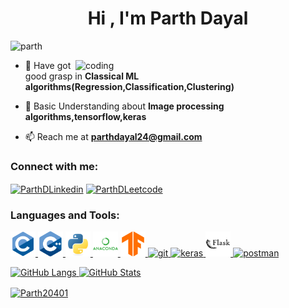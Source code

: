 <h1 align="center">Hi , I'm Parth Dayal</h1>
<p align="left"> <img src="https://komarev.com/ghpvc/?username=Parth20401&label=Profile%20views&color=0e75b6&style=flat" alt="parth" /> </p>

<img align="right" alt="coding" width="400" src="https://devblogs.microsoft.com/python/wp-content/uploads/sites/12/2019/10/variable_explorer.gif">

- 🌱 Have got good grasp in **Classical ML algorithms(Regression,Classification,Clustering)**

- 💬 Basic Understanding about **Image processing algorithms,tensorflow,keras**

- 📫 Reach me at **parthdayal24@gmail.com**

<h3 align="left">Connect with me:</h3>
<p align="left">
<a href="https://www.linkedin.com/in/parth-dayal/" target="blank"><img align="center" src="https://raw.githubusercontent.com/rahuldkjain/github-profile-readme-generator/master/src/images/icons/Social/linked-in-alt.svg" alt="ParthDLinkedin" height="30" width="40" /></a>
<a href="https://leetcode.com/parthdayal24/" target="blank"><img align="center" src="https://raw.githubusercontent.com/rahuldkjain/github-profile-readme-generator/master/src/images/icons/Social/leet-code.svg" alt="ParthDLeetcode" height="30" width="40" /></a>
</p>

<h3 align="left">Languages and Tools:</h3>
<p align="left"></a> <a href="https://www.cprogramming.com/" target="_blank" rel="noreferrer"> <img src="https://raw.githubusercontent.com/devicons/devicon/master/icons/c/c-original.svg" alt="c" width="40" height="40"/> </a> <a href="https://www.w3schools.com/cpp/" target="_blank" rel="noreferrer"> <img src="https://raw.githubusercontent.com/devicons/devicon/master/icons/cplusplus/cplusplus-original.svg" alt="cplusplus" width="40" height="40"/> </a> <a href="https://www.python.org/" target="_blank" rel="noreferrer"> <img src="https://raw.githubusercontent.com/devicons/devicon/master/icons/python/python-original.svg" alt="python" width="40" height="40"/> </a> <a href="https://www.anaconda.com/" target="_blank" rel="noreferrer"> <img src="https://raw.githubusercontent.com/devicons/devicon/master/icons/anaconda/anaconda-original-wordmark.svg" alt="anaconda" width="40" height="40"/> </a> <a href="tensorflow.org" target="_blank" rel="noreferrer"> <img src="https://raw.githubusercontent.com/devicons/devicon/master/icons/tensorflow/tensorflow-original.svg" alt="tensorflow" width="40" height="40"/> </a> <a href="https://git-scm.com/" target="_blank" rel="noreferrer"> <img src="https://www.vectorlogo.zone/logos/git-scm/git-scm-icon.svg" alt="git" width="40" height="40"/> </a> <a href="https://keras.io/" target="_blank" rel="noreferrer"> <img src="https://camo.githubusercontent.com/906e661107a3bc03104ca5d88336d1f4b0e80fdcac65efaf7904041d371c747f/68747470733a2f2f73332e616d617a6f6e6177732e636f6d2f6b657261732e696f2f696d672f6b657261732d6c6f676f2d323031382d6c617267652d313230302e706e67" alt="keras" width="40" height="40"/> </a> <a href="https://flask.palletsprojects.com/en/2.2.x/" target="_blank" rel="noreferrer"> <img src="https://raw.githubusercontent.com/devicons/devicon/master/icons/flask/flask-original-wordmark.svg" alt="flask" width="40" height="40"/>  </a> <a href="https://postman.com" target="_blank" rel="noreferrer"> <img src="https://www.vectorlogo.zone/logos/getpostman/getpostman-icon.svg" alt="postman" width="40" height="40"/> </p>

![GitHub Langs](https://github-readme-stats.vercel.app/api/top-langs?username=Parth20401&theme=tokyonight)
![GitHub Stats](https://github-readme-stats.vercel.app/api?username=Parth20401&theme=tokyonight)

<p><img align="center" src="https://github-readme-streak-stats.herokuapp.com/?user=Parth20401&" alt="Parth20401" /></p>
